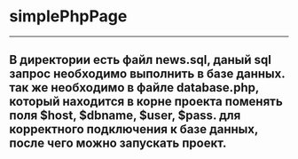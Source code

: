 # simplePhpPage
---
## В директории есть файл news.sql, даный sql запрос необходимо выполнить в базе данных. так же необходимо в файле database.php, который находится в корне проекта поменять поля $host, $dbname, $user, $pass. для корректного подключения к базе данных, после чего можно запускать проект.
